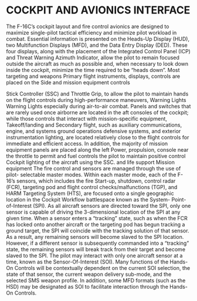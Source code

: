 
# COCKPIT AND AVIONICS INTERFACE

The F-16C’s cockpit layout and fire control avionics are designed to maximize single-pilot tactical efficiency and
minimize pilot workload in combat. Essential information is presented on the Heads-Up Display (HUD), two
Multifunction Displays (MFD), and the Data Entry Display (DED). These four displays, along with the placement
of the Integrated Control Panel (ICP) and Threat Warning Azimuth Indicator, allow the pilot to remain focused
outside the aircraft as much as possible and, when necessary to look down inside the cockpit, minimize the time
required to be “heads down”.
Most targeting and weapons                                          Primary flight instruments, displays,
controls are placed on the Side                                       and mission equipment controls

Stick Controller (SSC) and Throttle
Grip, to allow the pilot to maintain
hands on the flight controls during
high-performance          maneuvers,                    Warning Lights                                Warning Lights
especially during air-to-air combat.
Panels and switches that are rarely
used once airborne are located in
the aft consoles of the cockpit;
while those controls that interact
with mission-specific equipment,
                                         Takeoff/landing and                                                        Secondary flight,
such as auxiliary communications,                                                                                 engine, and systems
                                          ground operations
defensive systems, and exterior                                                                                     instrumentation
lighting, are located relatively close
to the flight controls for immediate
and efficient access. In addition,
the majority of mission equipment
panels are placed along the left         Power, propulsion,
console near the throttle to permit       and fuel controls
the pilot to maintain positive control
                                                                                                                   Cockpit lighting
of the aircraft using the SSC.                                                                                     and life support
                                                                            Mission equipment
The fire control and sensors are
managed through the use of pilot-
selectable master modes. Within
each master mode, each of the F-
16’s sensors, which includes the fire                                       Start-up, shutdown,
control radar (FCR), targeting pod                                           and flight control
                                                                            checks/malfunctions
(TGP), and HARM Targeting System
(HTS), are focused onto a single
geographic     location    in    the                                     Cockpit Workflow
battlespace known as the System-
Point-of-Interest (SPI).
As all aircraft sensors are directed toward the SPI, only one sensor is capable of driving the 3-dimensional location
of the SPI at any given time. When a sensor enters a “tracking” state, such as when the FCR has locked onto
another aircraft or the targeting pod has begun tracking a ground target, the SPI will coincide with the tracking
solution of that sensor. As a result, any remaining sensors will become slaved to the SPI location. However, if a
different sensor is subsequently commanded into a “tracking” state, the remaining sensors will break track from
their target and become slaved to the SPI.
The pilot may interact with only one aircraft sensor at a time, known as the Sensor-Of-Interest (SOI). Many
functions of the Hands-On Controls will be contextually dependent on the current SOI selection, the state of that
sensor, the current weapon delivery sub-mode, and the selected SMS weapon profile. In addition, some MFD
formats (such as the HSD) may be designated as SOI to facilitate interaction through the Hands-On Controls.

